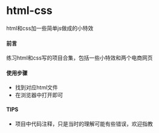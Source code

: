 # html-css
html和css加一些简单js做成的小特效


#### 前言
   练习html和css写的项目合集，包括一些小特效和两个电商网页

#### 使用步骤

- 找到对应html文件
- 在浏览器中打开即可

#### TIPS
- 项目中代码注释，只是当时的理解可能有些错误，欢迎指教
